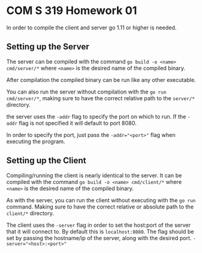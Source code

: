 # COM S 319 Homework 01
In order to compile the client and server go 1.11 or higher is needed.

## Setting up the Server
The server can be compiled with the command `go build -o <name> cmd/server/*` where `<name>` is the desired name of the compiled binary.

After compilation the compiled binary can be run like any other executable.

You can also run the server without compilation with the `go run cmd/server/*`, making sure to have the correct relative path to the `server/*` directory.

the server uses the `-addr` flag to specify the port on which to run. If the `-addr` flag is not specified it will default to port 8080.

In order to specify the port, just pass the `-addr="<port>"` flag when executing the program.

## Setting up the Client
Compiling/running the client is nearly identical to the server. It can be compiled with the command `go build -o <name> cmd/client/*` where `<name>` is the desired name of the compiled binary.

As with the server, you can run the client without executing with the `go run` command. Making sure to have the correct relative or absolute path to the `client/*` directory.

The client uses the `-server` flag in order to set the host:port of the server that it will connect to. By default this is `localhost:8080`. The flag should be set by passing the hostname/ip of the server, along with the desired port. `-server="<host>:<port>"`